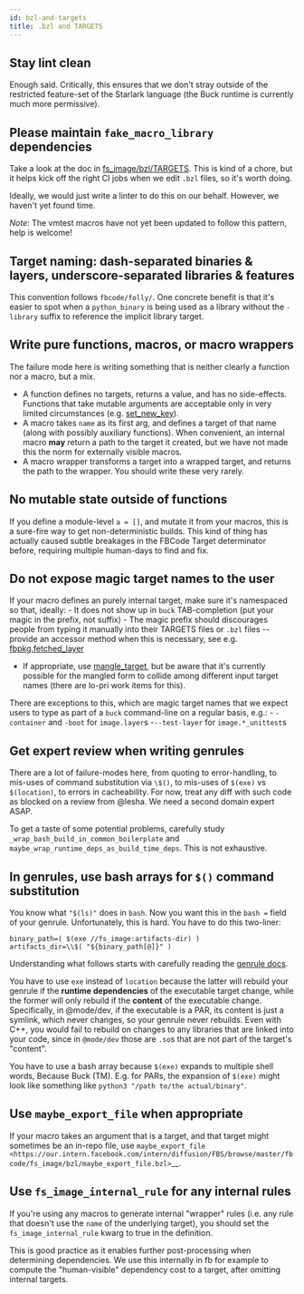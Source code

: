 ```yaml
---
id: bzl-and-targets
title: .bzl and TARGETS
---
```


## Stay lint clean

Enough said. Critically, this ensures that we don't stray outside of the
restricted feature-set of the Starlark language (the Buck runtime is
currently much more permissive).

## Please maintain `fake_macro_library` dependencies

Take a look at the doc in
[fs_image/bzl/TARGETS](https://www.internalfb.com/intern/diffusion/FBS/browse/master/fbcode/fs_image/bzl/TARGETS?lines=5).
This is kind of a chore, but it helps kick off the right CI jobs when we edit
`.bzl` files, so it's worth doing.

Ideally, we would just write a linter to do this on our behalf. However,
we haven't yet found time.

*Note:* The vmtest macros have not yet been updated to follow this pattern, help
is welcome!

## Target naming: dash-separated binaries & layers, underscore-separated libraries & features

This convention follows `fbcode/folly/`. One concrete benefit is that it's
easier to spot when a `python_binary` is being used as a library without the
`-library` suffix to reference the implicit library target.

## Write pure functions, macros, or macro wrappers

The failure mode here is writing something that is neither clearly a
function nor a macro, but a mix.

-   A function defines no targets, returns a value, and has no side-effects.
    Functions that take mutable arguments are acceptable only in very limited
    circumstances (e.g.
    [set_new_key](https://our.intern.facebook.com/intern/diffusion/FBS/browse/master/fbcode/fs_image/common.py?commit=73c7b3f113146faebd6133d42eaf751cd05d9a8c&lines=77-81)).
-   A macro takes `name` as its first arg, and defines a target of that name
    (along with possibly auxiliary functions). When convenient, an internal
    macro **may** return a path to the target it created, but we have not made
    this the norm for externally visible macros.
-   A macro wrapper transforms a target into a wrapped target, and returns the
    path to the wrapper. You should write these very rarely.

## No mutable state outside of functions

If you define a module-level `a = []`, and mutate it from your macros, this is a
sure-fire way to get non-deterministic builds. This kind of thing has actually
caused subtle breakages in the FBCode Target determinator before, requiring
multiple human-days to find and fix.

## Do not expose magic target names to the user

If your macro defines an purely internal target, make sure it's namespaced so
that, ideally: - It does not show up in `buck` TAB-completion (put your magic in
the prefix, not suffix) - The magic prefix should discourages people from typing
it manually into their TARGETS files or `.bzl` files -- provide an accessor
method when this is necessary, see e.g.
[fbpkg.fetched_layer](https://our.intern.facebook.com/intern/diffusion/FBS/browse/master/fbcode/fs_image/fbpkg/facebook/fbpkg.bzl)
- If appropriate, use
  [mangle_target](https://our.intern.facebook.com/intern/diffusion/FBS/browse/master/fbcode/fs_image/bzl/target_tagger.bzl?commit=30ea8293608c719e3dc2ccdaaa3e6a2acc234265&lines=74),
  but be aware that it's currently possible for the mangled form to collide
  among different input target names (there are lo-pri work items for this).

There are exceptions to this, which are magic target names that we expect users
to type as part of a `buck` command-line on a regular basis, e.g.: -
`-container` and `-boot` for `image.layer`s -`--test-layer` for
`image.*_unittest`s

## Get expert review when writing genrules

There are a lot of failure-modes here, from quoting to error-handling, to
mis-uses of command substitution via `\$()`, to mis-uses of `$(exe)` vs
`$(location)`, to errors in cacheability. For now, treat any diff with such code
as blocked on a review from @lesha. We need a second domain expert ASAP.

To get a taste of some potential problems, carefully study
`_wrap_bash_build_in_common_boilerplate` and
`maybe_wrap_runtime_deps_as_build_time_deps`. This is not exhaustive.

## In genrules, use bash arrays for `$()` command substitution

You know what `"$(ls)"` does in `bash`. Now you want this in the `bash =` field
of your genrule. Unfortunately, this is hard. You have to do this two-liner:

```
binary_path=( $(exe //fs_image:artifacts-dir) )
artifacts_dir=\\$( "${binary_path[@]}" )
```

Understanding what follows starts with carefully reading the
[genrule docs](https://buck.build/rule/genrule.html).

You have to use `exe` instead of `location` because the latter will rebuild your
genrule if the **runtime dependencies** of the executable target change, while
the former will only rebuild if the **content** of the executable change.
Specifically, in @mode/dev, if the executable is a PAR, its content is just a
symlink, which never changes, so your genrule never rebuilds. Even with C++, you
would fail to rebuild on changes to any libraries that are linked into your
code, since in `@mode/dev` those are `.so`s that are not part of the target's
"content".

You have to use a bash array because `$(exe)` expands to multiple shell words,
Because Buck (TM). E.g. for PARs, the expansion of `$(exe)` might look like
something like `python3 "/path to/the actual/binary"`.

## Use `maybe_export_file` when appropriate

If your macro takes an argument that is a target, and that target might
sometimes be an in-repo file, use `maybe_export_file
<https://our.intern.facebook.com/intern/diffusion/FBS/browse/master/fbcode/fs_image/bzl/maybe_export_file.bzl>`__.

Use ``fs_image_internal_rule`` for any internal rules
-----------------------------------------------------

If you're using any macros to generate internal "wrapper" rules (i.e. any rule
that doesn't use the ``name`` of the underlying target), you should set the
``fs_image_internal_rule`` kwarg to true in the definition.

This is good practice as it enables further post-processing when determining
dependencies. We use this internally in fb for example to compute the
"human-visible" dependency cost to a target, after omitting internal targets.
